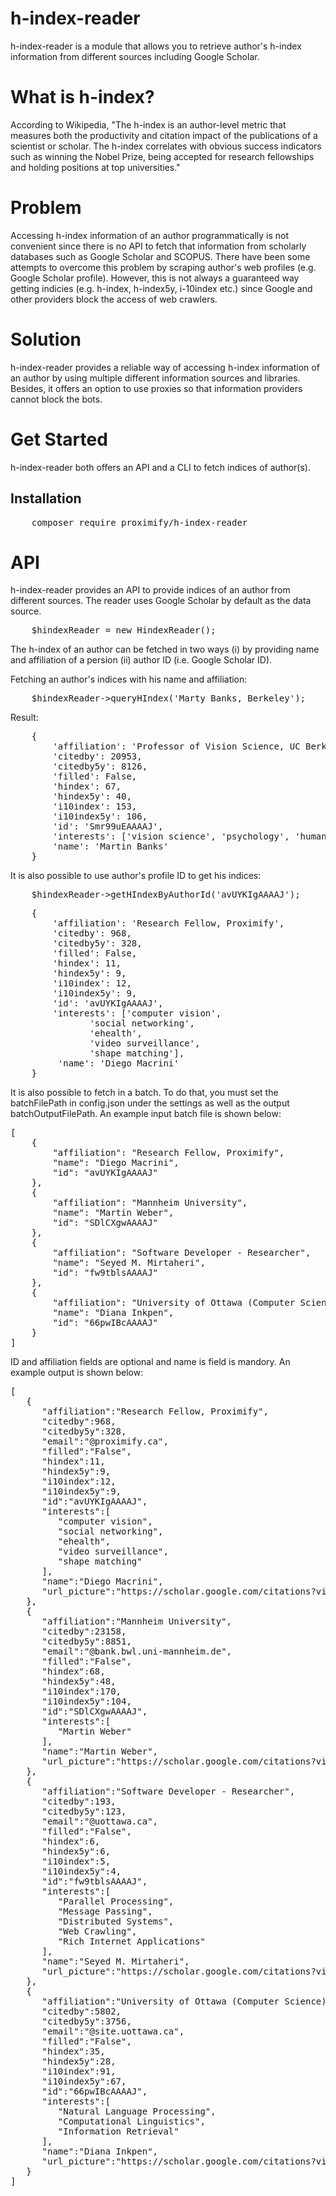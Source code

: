 # h-index-reader

h-index-reader is a module that allows you to retrieve author's h-index information from different sources including Google Scholar.

# What is h-index?

According to Wikipedia, "The h-index is an author-level metric that measures both the productivity and citation impact of the publications of a scientist or scholar. The h-index correlates with obvious success indicators such as winning the Nobel Prize, being accepted for research fellowships and holding positions at top universities."

# Problem

Accessing h-index information of an author programmatically is not convenient since there is no API to fetch that information from scholarly databases such as Google Scholar and SCOPUS. There have been some attempts to overcome this problem by scraping author's web profiles (e.g. Google Scholar profile). However, this is not always a guaranteed way getting indicies (e.g. h-index, h-index5y, i-10index etc.) since Google and other providers block the access of web crawlers.

# Solution

h-index-reader provides a reliable way of accessing h-index information of an author by using multiple different information sources and libraries. Besides, it offers an option to use proxies so that information providers cannot block the bots.

# Get Started

h-index-reader both offers an API and a CLI to fetch indices of author(s). 

## Installation
<pre>
    composer require proximify/h-index-reader
</pre>

# API 

h-index-reader provides an API to provide indices of an author from different sources.  The reader uses Google Scholar by default as the data source.

<pre>
    $hindexReader = new HindexReader();
</pre>


The h-index of an author can be fetched in two ways (i) by providing name and affiliation of a persion (ii) author ID (i.e. Google Scholar ID).

Fetching an author's indices with his name and affiliation:

<pre>
    $hindexReader->queryHIndex('Marty Banks, Berkeley');
</pre>

Result:

<pre>
    {
        'affiliation': 'Professor of Vision Science, UC Berkeley',
        'citedby': 20953,
        'citedby5y': 8126,
        'filled': False,
        'hindex': 67,
        'hindex5y': 40,
        'i10index': 153,
        'i10index5y': 106,
        'id': 'Smr99uEAAAAJ',
        'interests': ['vision science', 'psychology', 'human factors', 'neuroscience'],
        'name': 'Martin Banks'
    }
</pre>

It is also possible to use author's profile ID to get his indices: 

<pre>
    $hindexReader->getHIndexByAuthorId('avUYKIgAAAAJ');
</pre>

<pre>
    {   
        'affiliation': 'Research Fellow, Proximify',
        'citedby': 968,
        'citedby5y': 328,
        'filled': False,
        'hindex': 11,
        'hindex5y': 9,
        'i10index': 12,
        'i10index5y': 9,
        'id': 'avUYKIgAAAAJ',
        'interests': ['computer vision',
               'social networking',
               'ehealth',
               'video surveillance',
               'shape matching'],
         'name': 'Diego Macrini'
    }
</pre>

It is also possible to fetch in a batch. To do that, you must set the batchFilePath in config.json under the settings as well as the output batchOutputFilePath. An example input batch file is shown below:

<pre>
[
    {
        "affiliation": "Research Fellow, Proximify",
        "name": "Diego Macrini",
        "id": "avUYKIgAAAAJ"
    },
    {
        "affiliation": "Mannheim University",
        "name": "Martin Weber",
        "id": "SDlCXgwAAAAJ"
    },
    {
        "affiliation": "Software Developer - Researcher",
        "name": "Seyed M. Mirtaheri",
        "id": "fw9tblsAAAAJ"
    },
    {
        "affiliation": "University of Ottawa (Computer Science)",
        "name": "Diana Inkpen",
        "id": "66pwIBcAAAAJ"
    }
]
</pre>

ID and affiliation fields are optional and name is field is mandory. An example output is shown below:

<pre>
[
   {
      "affiliation":"Research Fellow, Proximify",
      "citedby":968,
      "citedby5y":328,
      "email":"@proximify.ca",
      "filled":"False",
      "hindex":11,
      "hindex5y":9,
      "i10index":12,
      "i10index5y":9,
      "id":"avUYKIgAAAAJ",
      "interests":[
         "computer vision",
         "social networking",
         "ehealth",
         "video surveillance",
         "shape matching"
      ],
      "name":"Diego Macrini",
      "url_picture":"https://scholar.google.com/citations?view_op=medium_photo&user=avUYKIgAAAAJ"
   },
   {
      "affiliation":"Mannheim University",
      "citedby":23158,
      "citedby5y":8851,
      "email":"@bank.bwl.uni-mannheim.de",
      "filled":"False",
      "hindex":68,
      "hindex5y":48,
      "i10index":170,
      "i10index5y":104,
      "id":"SDlCXgwAAAAJ",
      "interests":[
         "Martin Weber"
      ],
      "name":"Martin Weber",
      "url_picture":"https://scholar.google.com/citations?view_op=medium_photo&user=SDlCXgwAAAAJ"
   },
   {
      "affiliation":"Software Developer - Researcher",
      "citedby":193,
      "citedby5y":123,
      "email":"@uottawa.ca",
      "filled":"False",
      "hindex":6,
      "hindex5y":6,
      "i10index":5,
      "i10index5y":4,
      "id":"fw9tblsAAAAJ",
      "interests":[
         "Parallel Processing",
         "Message Passing",
         "Distributed Systems",
         "Web Crawling",
         "Rich Internet Applications"
      ],
      "name":"Seyed M. Mirtaheri",
      "url_picture":"https://scholar.google.com/citations?view_op=medium_photo&user=fw9tblsAAAAJ"
   },
   {
      "affiliation":"University of Ottawa (Computer Science)",
      "citedby":5802,
      "citedby5y":3756,
      "email":"@site.uottawa.ca",
      "filled":"False",
      "hindex":35,
      "hindex5y":28,
      "i10index":91,
      "i10index5y":67,
      "id":"66pwIBcAAAAJ",
      "interests":[
         "Natural Language Processing",
         "Computational Linguistics",
         "Information Retrieval"
      ],
      "name":"Diana Inkpen",
      "url_picture":"https://scholar.google.com/citations?view_op=medium_photo&user=66pwIBcAAAAJ"
   }
]
</pre>